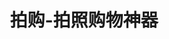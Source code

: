 ---
description: 拍照后用手指圈出要识别的物体。小编亲测至少可以识别出苹果键盘。
layout: post
results:
- primaryGenreName: Lifestyle
  version: '1.0'
  artworkUrl100: http://a75.phobos.apple.com/us/r1000/020/Purple/v4/86/19/22/861922d7-fa28-b0e3-fe33-268cdbe87a70/mzl.xxamcurx.png
  trackViewUrl: https://itunes.apple.com/cn/app/pai-gou-pai-zhao-gou-wu-shen-qi/id675658123?mt=8&uo=4
  artworkUrl60: http://a1376.phobos.apple.com/us/r1000/003/Purple6/v4/a4/21/48/a4214822-7971-9f5a-8d8e-b106cd31df20/icon.png
  userRatingCountForCurrentVersion: 16
  sellerName: Jiangbo Qin
  supportedDevices:
  - iPhone4S
  - iPhone5
  - iPadFourthGen4G
  - iPadFourthGen
  - iPodTouchFifthGen
  - iPadMini
  - iPadThirdGen4G
  - iPodTouchThirdGen
  - iPodTouchourthGen
  - iPad23G
  - iPad2Wifi
  - iPadWifi
  - iPadThirdGen
  - iPadMini4G
  - iPad3G
  - iPhone4
  - iPhone-3GS
  genres:
  - 生活
  - 摄影与录像
  trackName: 拍购-拍照购物神器
  description: "- 全球第一款拍照购物神器 \n- 新潮人群推荐的炫酷应用 \n- 购物、比价必备工具 \n\n拍购 - 拍啥就能买啥!\n~~你想知道生活中那些时尚的宝贝是什么吗？\n快快打开拍购,拍张照片就可以买到同样的商品啦！\n\n掀起手机网购革命,世界上最简单的网购产品.\n无需网址，无需条码、二维码,彻底摆脱复杂的网购流程,拍张照片就可购买或比价!
    \n\n- 四大看点 \n1、最简单的操作,拍啥就能买啥! \n2、全部淘宝卖家入驻,价格随心选! \n3、炫酷界面,高调华丽登场! \n4、高端的图片搜索技术,超准超快!"
  price: 0
  trackId: 675658123
  releaseDate: '2013-08-15T07:17:42Z'
  screenshotUrls:
  - http://a5.mzstatic.com/us/r30/Purple6/v4/1b/b8/60/1bb8601e-f94b-ea07-c48d-3af62072165c/screen1136x1136.jpeg
  - http://a4.mzstatic.com/us/r30/Purple4/v4/d2/c8/e2/d2c8e2ec-38ca-d7f1-1b8f-70f92596e8de/screen1136x1136.jpeg
  - http://a5.mzstatic.com/us/r30/Purple4/v4/f1/ff/cd/f1ffcd60-2b3d-17c0-260d-a85782912ae8/screen1136x1136.jpeg
  - http://a5.mzstatic.com/us/r30/Purple/v4/1b/f3/ce/1bf3ceeb-f22f-de2f-3d3f-9b149a9356d1/screen1136x1136.jpeg
  - http://a2.mzstatic.com/us/r30/Purple6/v4/42/81/fc/4281fcbb-fab4-df2a-813e-1744c7987223/screen1136x1136.jpeg
  artistViewUrl: https://itunes.apple.com/cn/artist/iboluo-team/id552734192?uo=4
  primaryGenreId: 6012
  userRatingCount: 16
  averageUserRatingForCurrentVersion: 5
  kind: software
  fileSizeBytes: '4395116'
  bundleId: com.iboluo.paigou
  sellerUrl: http://www.paigou.cc
  trackContentRating: 4+
  artistName: iBoluo Team
  trackCensoredName: 拍购-拍照购物神器
  isGameCenterEnabled: false
  contentAdvisoryRating: 4+
  languageCodesISO2A:
  - EN
  - ZH
  - ZH
  averageUserRating: 5
  features: &a []
  wrapperType: software
  artworkUrl512: http://a75.phobos.apple.com/us/r1000/020/Purple/v4/86/19/22/861922d7-fa28-b0e3-fe33-268cdbe87a70/mzl.xxamcurx.png
  formattedPrice: 免费
  artistId: 552734192
  genreIds:
  - '6012'
  - '6008'
  currency: CNY
  ipadScreenshotUrls: *a
category: 生活
tags: tag1
resultCount: 1
title: 拍购-拍照购物神器

---